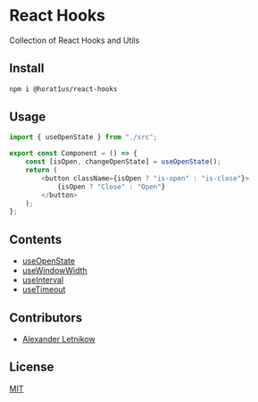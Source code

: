 # React Hooks
Collection of React Hooks and Utils

## Install
```bash
npm i @horat1us/react-hooks
```

## Usage
```typescript jsx
import { useOpenState } from "./src";

export const Component = () => {
    const [isOpen, changeOpenState] = useOpenState();
    return (
        <button className={isOpen ? "is-open" : "is-close"}>
            {isOpen ? "Close" : "Open"}
        </button>
    );
};
```

## Contents
- [useOpenState](./src/use-open-state.ts)
- [useWindowWidth](./src/use-window-width.ts)
- [useInterval](./src/use-interval.ts)
- [useTimeout](./src/use-timeout.ts)

## Contributors
- [Alexander <Horat1us> Letnikow](https://github.com/Horat1us)

## License
[MIT](./LICENSE)
